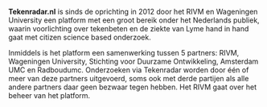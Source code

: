 **Tekenradar.nl** is sinds de oprichting in 2012 door het RIVM en Wageningen University een platform met een groot bereik onder het Nederlands publiek, waarin voorlichting over tekenbeten en de ziekte van Lyme hand in hand gaat met citizen science based onderzoek.

Inmiddels is het platform een samenwerking tussen 5 partners: RIVM, Wageningen University, Stichting voor Duurzame Ontwikkeling, Amsterdam UMC en Radboudumc. Onderzoeken via Tekenradar worden door één of meer van deze partners uitgevoerd, soms ook met derde partijen als alle andere partners daar geen bezwaar tegen hebben. 
Het RIVM gaat over het beheer van het platform.
